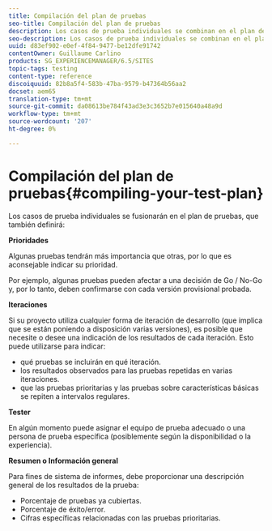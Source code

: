 ```yaml
---
title: Compilación del plan de pruebas
seo-title: Compilación del plan de pruebas
description: Los casos de prueba individuales se combinan en el plan de pruebas
seo-description: Los casos de prueba individuales se combinan en el plan de pruebas
uuid: d83ef902-e0ef-4f84-9477-be12dfe91742
contentOwner: Guillaume Carlino
products: SG_EXPERIENCEMANAGER/6.5/SITES
topic-tags: testing
content-type: reference
discoiquuid: 82b8a5f4-583b-47ba-9579-b47364b56aa2
docset: aem65
translation-type: tm+mt
source-git-commit: da08613be784f43ad3e3c3652b7e015640a48a9d
workflow-type: tm+mt
source-wordcount: '207'
ht-degree: 0%

---
```



# Compilación del plan de pruebas{#compiling-your-test-plan}

Los casos de prueba individuales se fusionarán en el plan de pruebas, que también definirá:

**Prioridades**

Algunas pruebas tendrán más importancia que otras, por lo que es aconsejable indicar su prioridad.

Por ejemplo, algunas pruebas pueden afectar a una decisión de Go / No-Go y, por lo tanto, deben confirmarse con cada versión provisional probada.

**Iteraciones**

Si su proyecto utiliza cualquier forma de iteración de desarrollo (que implica que se están poniendo a disposición varias versiones), es posible que necesite o desee una indicación de los resultados de cada iteración. Esto puede utilizarse para indicar:

* qué pruebas se incluirán en qué iteración.
* los resultados observados para las pruebas repetidas en varias iteraciones.
* que las pruebas prioritarias y las pruebas sobre características básicas se repiten a intervalos regulares.

**Tester**

En algún momento puede asignar el equipo de prueba adecuado o una persona de prueba específica (posiblemente según la disponibilidad o la experiencia).

**Resumen o Información general**

Para fines de sistema de informes, debe proporcionar una descripción general de los resultados de la prueba:

* Porcentaje de pruebas ya cubiertas.
* Porcentaje de éxito/error.
* Cifras específicas relacionadas con las pruebas prioritarias.

